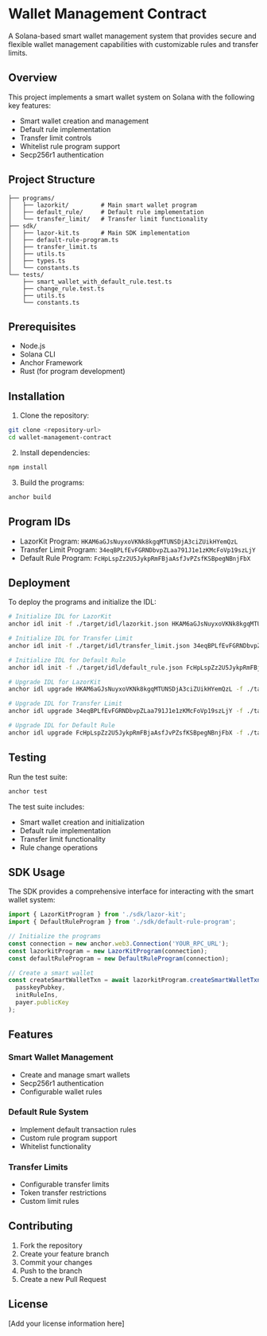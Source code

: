 # Wallet Management Contract

A Solana-based smart wallet management system that provides secure and flexible wallet management capabilities with customizable rules and transfer limits.

## Overview

This project implements a smart wallet system on Solana with the following key features:
- Smart wallet creation and management
- Default rule implementation
- Transfer limit controls
- Whitelist rule program support
- Secp256r1 authentication

## Project Structure

```
├── programs/
│   ├── lazorkit/         # Main smart wallet program
│   ├── default_rule/     # Default rule implementation
│   └── transfer_limit/   # Transfer limit functionality
├── sdk/
│   ├── lazor-kit.ts      # Main SDK implementation
│   ├── default-rule-program.ts
│   ├── transfer_limit.ts
│   ├── utils.ts
│   ├── types.ts
│   └── constants.ts
└── tests/
    ├── smart_wallet_with_default_rule.test.ts
    ├── change_rule.test.ts
    ├── utils.ts
    └── constants.ts
```

## Prerequisites

- Node.js
- Solana CLI
- Anchor Framework
- Rust (for program development)

## Installation

1. Clone the repository:
```bash
git clone <repository-url>
cd wallet-management-contract
```

2. Install dependencies:
```bash
npm install
```

3. Build the programs:
```bash
anchor build
```

## Program IDs

- LazorKit Program: `HKAM6aGJsNuyxoVKNk8kgqMTUNSDjA3ciZUikHYemQzL`
- Transfer Limit Program: `34eqBPLfEvFGRNDbvpZLaa791J1e1zKMcFoVp19szLjY`
- Default Rule Program: `FcHpLspZz2U5JykpRmFBjaAsfJvPZsfKSBpegNBnjFbX`

## Deployment

To deploy the programs and initialize the IDL:

```bash
# Initialize IDL for LazorKit
anchor idl init -f ./target/idl/lazorkit.json HKAM6aGJsNuyxoVKNk8kgqMTUNSDjA3ciZUikHYemQzL

# Initialize IDL for Transfer Limit
anchor idl init -f ./target/idl/transfer_limit.json 34eqBPLfEvFGRNDbvpZLaa791J1e1zKMcFoVp19szLjY

# Initialize IDL for Default Rule
anchor idl init -f ./target/idl/default_rule.json FcHpLspZz2U5JykpRmFBjaAsfJvPZsfKSBpegNBnjFbX

# Upgrade IDL for LazorKit
anchor idl upgrade HKAM6aGJsNuyxoVKNk8kgqMTUNSDjA3ciZUikHYemQzL -f ./target/idl/lazorkit.json

# Upgrade IDL for Transfer Limit
anchor idl upgrade 34eqBPLfEvFGRNDbvpZLaa791J1e1zKMcFoVp19szLjY -f ./target/idl/transfer_limit.json

# Upgrade IDL for Default Rule
anchor idl upgrade FcHpLspZz2U5JykpRmFBjaAsfJvPZsfKSBpegNBnjFbX -f ./target/idl/default_rule.json
```

## Testing

Run the test suite:

```bash
anchor test
```

The test suite includes:
- Smart wallet creation and initialization
- Default rule implementation
- Transfer limit functionality
- Rule change operations

## SDK Usage

The SDK provides a comprehensive interface for interacting with the smart wallet system:

```typescript
import { LazorKitProgram } from './sdk/lazor-kit';
import { DefaultRuleProgram } from './sdk/default-rule-program';

// Initialize the programs
const connection = new anchor.web3.Connection('YOUR_RPC_URL');
const lazorkitProgram = new LazorKitProgram(connection);
const defaultRuleProgram = new DefaultRuleProgram(connection);

// Create a smart wallet
const createSmartWalletTxn = await lazorkitProgram.createSmartWalletTxn(
  passkeyPubkey,
  initRuleIns,
  payer.publicKey
);
```

## Features

### Smart Wallet Management
- Create and manage smart wallets
- Secp256r1 authentication
- Configurable wallet rules

### Default Rule System
- Implement default transaction rules
- Custom rule program support
- Whitelist functionality

### Transfer Limits
- Configurable transfer limits
- Token transfer restrictions
- Custom limit rules

## Contributing

1. Fork the repository
2. Create your feature branch
3. Commit your changes
4. Push to the branch
5. Create a new Pull Request

## License

[Add your license information here]